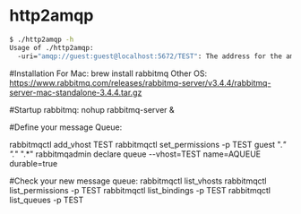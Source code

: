 http2amqp
===

```bash
$ ./http2amqp -h
Usage of ./http2amqp:
  -uri="amqp://guest:guest@localhost:5672/TEST": The address for the amqp or rabbitmq server (including vhost)
  ```

#Installation
For Mac: brew install rabbitmq
Other OS: https://www.rabbitmq.com/releases/rabbitmq-server/v3.4.4/rabbitmq-server-mac-standalone-3.4.4.tar.gz

#Startup rabbitmq:
nohup rabbitmq-server &

#Define your message Queue:

rabbitmqctl add_vhost TEST
rabbitmqctl  set_permissions -p TEST guest ".*" ".*" ".*"
rabbitmqadmin declare queue --vhost=TEST name=AQUEUE durable=true

#Check your new message queue:
rabbitmqctl  list_vhosts
rabbitmqctl  list_permissions -p TEST
rabbitmqctl  list_bindings -p TEST
rabbitmqctl  list_queues -p TEST

